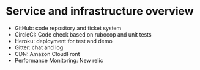 # Service and infrastructure overview
* GitHub: code repository and ticket system
* CircleCI: Code check based on rubocop and unit tests
* Heroku: deployment for test and demo
* Gitter: chat and log
* CDN: Amazon CloudFront
* Performance Monitoring: New relic

